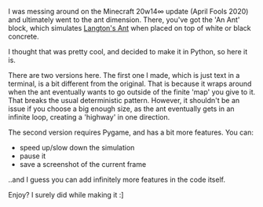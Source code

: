 I was messing around on the Minecraft 20w14∞ update (April Fools 2020) and ultimately went to the ant dimension. There, you've got the 'An Ant' block, which simulates [Langton's Ant](https://en.wikipedia.org/wiki/Langton%27s_ant) when placed on top of white or black concrete.

I thought that was pretty cool, and decided to make it in Python, so here it is.

There are two versions here. The first one I made, which is just text in a terminal, is a bit different from the original. That is because it wraps around when the ant eventually wants to go outside of the finite 'map' you give to it. That breaks the usual deterministic pattern. 
However, it shouldn't be an issue if you choose a big enough size, as the ant eventually gets in an infinite loop, creating a 'highway' in one direction.

The second version requires Pygame, and has a bit more features.
You can:
- speed up/slow down the simulation
- pause it
- save a screenshot of the current frame  

..and I guess you can add infinitely more features in the code itself.

Enjoy? I surely did while making it :]

